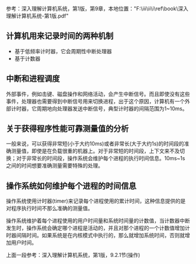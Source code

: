 参考：深入理解计算机系统，第1版，第9章，本地位置："F:\iii\ii\i\ref\book\深入理解计算机系统-第1版.pdf"

## 计算机用来记录时间的两种机制

- 基于低频率计时器，它会周期性中断处理器
- 基于计数器

## 中断和进程调度

外部事件，例如击键、磁盘操作和网络活动，会产生中断信号。而且即使没有这些事件，处理器也需要得到中断信号用来切换进程，出于这个原因，计算机有一个外部计时器，它周期地向处理器发送中断信号，典型计时器的间隔范围为1~10ms。

## 关于获得程序性能可靠测量值的分析

一般来说，可以获得非常短(小于大约10ms)或者非常长(大于大约1s)的时间段的准确测量值，即使是在负载很重的机器上。对于非常短的时间段，上下文来不及切换；对于非常长的时间段，操作系统会维护每个进程的执行时间信息。10ms~1s之间的时间想要准确测量需要特殊的处理。

## 操作系统如何维护每个进程的时间信息

操作系统使用计时器(timer)来记录每个进程使用的累计时间，这种信息提供的是对程序执行时间不那么准确的测量值。

操作系统维护着每个进程使用的用户时间量和系统时间量的计数值，当计数器中断发生时，操作系统会确定哪个进程是活动的，并且对那个进程的一个计数值增加计时器间隔时间。如果系统是在内核模式中执行的，那么就增加系统时间，否则就增加用户时间。

上面一段参考：深入理解计算机系统，第1版，9.2.1节(操作)
